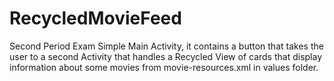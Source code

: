 # RecycledMovieFeed
Second Period Exam
Simple Main Activity, it contains a button that takes the user to a second Activity that handles a Recycled View of cards that display information about some movies from movie-resources.xml in values folder.